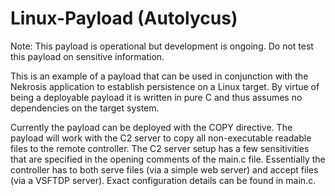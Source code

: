 # Linux-Payload (Autolycus)
Note: This payload is operational but development is ongoing. Do not test this payload on sensitive information.

This is an example of a payload that can be used in conjunction with the Nekrosis application to establish persistence on a Linux target. By virtue of being a deployable payload it is written in pure C and thus assumes no dependencies on the target system.

Currently the payload can be deployed with the COPY directive. The payload will work with the C2 server to copy all non-executable readable files to the remote controller. The C2 server setup has a few sensitivities that are specified in the opening comments of the main.c file. Essentially the controller has to both serve files (via a simple web server) and accept files (via a VSFTDP server). Exact configuration details can be found in main.c.
